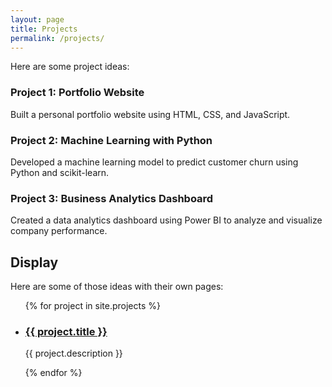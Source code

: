 ```yaml
---
layout: page
title: Projects
permalink: /projects/
---
```


Here are some project ideas:

### Project 1: Portfolio Website

Built a personal portfolio website using HTML, CSS, and JavaScript.

### Project 2: Machine Learning with Python

Developed a machine learning model to predict customer churn using Python and scikit-learn.

### Project 3: Business Analytics Dashboard

Created a data analytics dashboard using Power BI to analyze and visualize company performance.

## Display

Here are some of those ideas with their own pages:

<ul>
  {% for project in site.projects %}
    <li>
      <h3><a href="{{ project.url }}">{{ project.title }}</a></h3>
      <p>{{ project.description }}</p>
    </li>
  {% endfor %}
</ul>
